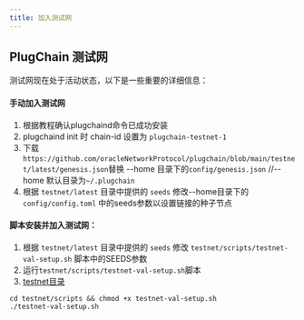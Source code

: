 ```yaml
---
title: 加入测试网
---
```

## PlugChain 测试网

测试网现在处于活动状态，以下是一些重要的详细信息：

#### 手动加入测试网
1. 根据教程确认plugchaind命令已成功安装
2. plugchaind init 时 chain-id 设置为 `plugchain-testnet-1`
3. 下载`https://github.com/oracleNetworkProtocol/plugchain/blob/main/testnet/latest/genesis.json`替换 --home 目录下的`config/genesis.json` //--home 默认目录为`~/.plugchain`
4. 根据 `testnet/latest` 目录中提供的 `seeds` 修改--home目录下的 `config/config.toml` 中的seeds参数以设置链接的种子节点 


#### 脚本安装并加入测试网：

1. 根据 `testnet/latest` 目录中提供的 `seeds` 修改 `testnet/scripts/testnet-val-setup.sh` 脚本中的SEEDS参数
2. 运行`testnet/scripts/testnet-val-setup.sh`脚本
3. [testnet目录](https://github.com/oracleNetworkProtocol/plugchain/tree/main/testnet)

```shell
cd testnet/scripts && chmod +x testnet-val-setup.sh
./testnet-val-setup.sh
```